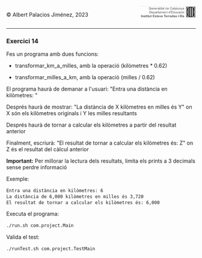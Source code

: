 <div style="display: flex; width: 100%;">
    <div style="flex: 1; padding: 0px;">
        <p>© Albert Palacios Jiménez, 2023</p>
    </div>
    <div style="flex: 1; padding: 0px; text-align: right;">
        <img src="../../assets/ieti.png" height="32" alt="Logo de IETI" style="max-height: 32px;">
    </div>
</div>
<hr/>

### Exercici 14

Fes un programa amb dues funcions:

* transformar_km_a_milles, amb la operació (kilòmetres * 0.62)

* transformar_milles_a_km, amb la operació (milles / 0.62)

El programa haurà de demanar a l'usuari: "Entra una distància en kilòmetres: "

Després haurà de mostrar: "La distància de X kilòmetres en milles és Y" on X són els kilòmetres originals i Y les milles resultants

Després haurà de tornar a calcular els kilòmetres a partir del resultat anterior

Finalment, escriurà: "El resultat de tornar a calcular els kilòmetres és: Z" on Z és el resultat del càlcul anterior 

**Important:** Per millorar la lectura dels resultats, limita els prints a 3 decimals sense perdre informació

Exemple:
```text
Entra una distància en kilòmetres: 6
La distància de 6,000 kilòmetres en milles és 3,720
El resultat de tornar a calcular els kilòmetres és: 6,000
```

Executa el programa:
```bash
./run.sh com.project.Main
```

Valida el test:
```bash
./runTest.sh com.project.TestMain
```
